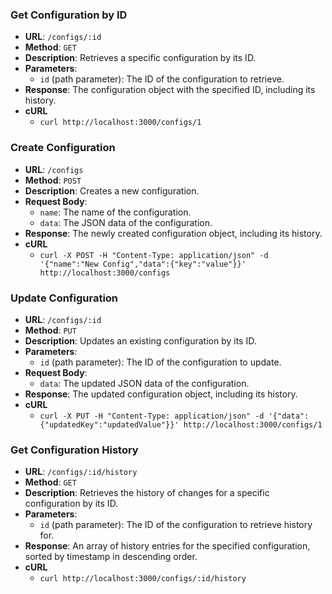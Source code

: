 ### Get Configuration by ID

- **URL**: `/configs/:id`
- **Method**: `GET`
- **Description**: Retrieves a specific configuration by its ID.
- **Parameters**:
  - `id` (path parameter): The ID of the configuration to retrieve.
- **Response**: The configuration object with the specified ID, including its history.
- **cURL**
  - ```curl http://localhost:3000/configs/1```

### Create Configuration

- **URL**: `/configs`
- **Method**: `POST`
- **Description**: Creates a new configuration.
- **Request Body**:
  - `name`: The name of the configuration.
  - `data`: The JSON data of the configuration.
- **Response**: The newly created configuration object, including its history.
- **cURL**
  - ```curl -X POST -H "Content-Type: application/json" -d '{"name":"New Config","data":{"key":"value"}}' http://localhost:3000/configs```

### Update Configuration

- **URL**: `/configs/:id`
- **Method**: `PUT`
- **Description**: Updates an existing configuration by its ID.
- **Parameters**:
  - `id` (path parameter): The ID of the configuration to update.
- **Request Body**:
  - `data`: The updated JSON data of the configuration.
- **Response**: The updated configuration object, including its history.
- **cURL**
  - ```curl -X PUT -H "Content-Type: application/json" -d '{"data":{"updatedKey":"updatedValue"}}' http://localhost:3000/configs/1```

### Get Configuration History

- **URL**: `/configs/:id/history`
- **Method**: `GET`
- **Description**: Retrieves the history of changes for a specific configuration by its ID.
- **Parameters**:
  - `id` (path parameter): The ID of the configuration to retrieve history for.
- **Response**: An array of history entries for the specified configuration, sorted by timestamp in descending order.
- **cURL**
  - ```curl http://localhost:3000/configs/:id/history```